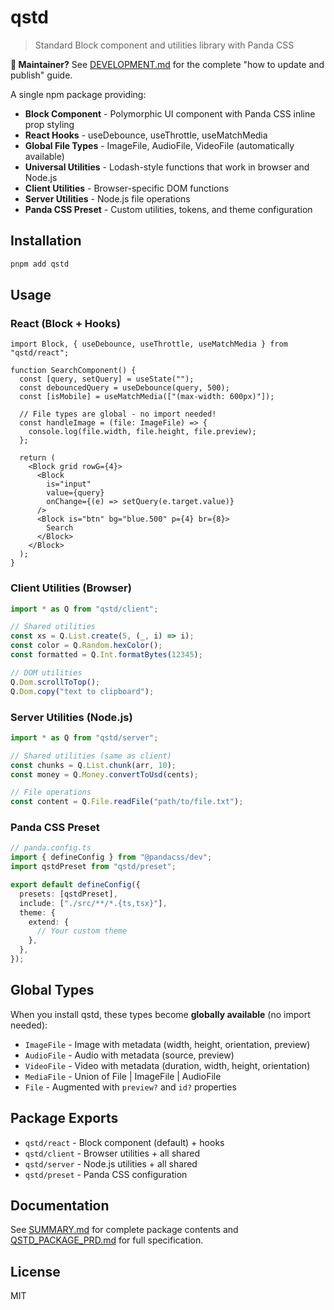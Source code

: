 # qstd

> Standard Block component and utilities library with Panda CSS

**📖 Maintainer?** See [DEVELOPMENT.md](./DEVELOPMENT.md) for the complete "how to update and publish" guide.

A single npm package providing:

- **Block Component** - Polymorphic UI component with Panda CSS inline prop styling
- **React Hooks** - useDebounce, useThrottle, useMatchMedia
- **Global File Types** - ImageFile, AudioFile, VideoFile (automatically available)
- **Universal Utilities** - Lodash-style functions that work in browser and Node.js
- **Client Utilities** - Browser-specific DOM functions
- **Server Utilities** - Node.js file operations
- **Panda CSS Preset** - Custom utilities, tokens, and theme configuration

## Installation

```bash
pnpm add qstd
```

## Usage

### React (Block + Hooks)

```tsx
import Block, { useDebounce, useThrottle, useMatchMedia } from "qstd/react";

function SearchComponent() {
  const [query, setQuery] = useState("");
  const debouncedQuery = useDebounce(query, 500);
  const [isMobile] = useMatchMedia(["(max-width: 600px)"]);

  // File types are global - no import needed!
  const handleImage = (file: ImageFile) => {
    console.log(file.width, file.height, file.preview);
  };

  return (
    <Block grid rowG={4}>
      <Block
        is="input"
        value={query}
        onChange={(e) => setQuery(e.target.value)}
      />
      <Block is="btn" bg="blue.500" p={4} br={8}>
        Search
      </Block>
    </Block>
  );
}
```

### Client Utilities (Browser)

```ts
import * as Q from "qstd/client";

// Shared utilities
const xs = Q.List.create(5, (_, i) => i);
const color = Q.Random.hexColor();
const formatted = Q.Int.formatBytes(12345);

// DOM utilities
Q.Dom.scrollToTop();
Q.Dom.copy("text to clipboard");
```

### Server Utilities (Node.js)

```ts
import * as Q from "qstd/server";

// Shared utilities (same as client)
const chunks = Q.List.chunk(arr, 10);
const money = Q.Money.convertToUsd(cents);

// File operations
const content = Q.File.readFile("path/to/file.txt");
```

### Panda CSS Preset

```ts
// panda.config.ts
import { defineConfig } from "@pandacss/dev";
import qstdPreset from "qstd/preset";

export default defineConfig({
  presets: [qstdPreset],
  include: ["./src/**/*.{ts,tsx}"],
  theme: {
    extend: {
      // Your custom theme
    },
  },
});
```

## Global Types

When you install qstd, these types become **globally available** (no import needed):

- `ImageFile` - Image with metadata (width, height, orientation, preview)
- `AudioFile` - Audio with metadata (source, preview)
- `VideoFile` - Video with metadata (duration, width, height, orientation)
- `MediaFile` - Union of File | ImageFile | AudioFile
- `File` - Augmented with `preview?` and `id?` properties

## Package Exports

- `qstd/react` - Block component (default) + hooks
- `qstd/client` - Browser utilities + all shared
- `qstd/server` - Node.js utilities + all shared
- `qstd/preset` - Panda CSS configuration

## Documentation

See [SUMMARY.md](./SUMMARY.md) for complete package contents and [QSTD_PACKAGE_PRD.md](./QSTD_PACKAGE_PRD.md) for full specification.

## License

MIT
